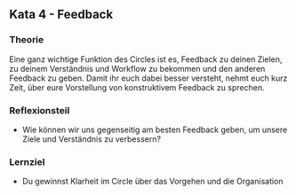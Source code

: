 ## Kata 4 - Feedback

### Theorie
Eine ganz wichtige Funktion des Circles ist es, Feedback zu deinen Zielen, zu deinem Verständnis und Workflow zu bekommen und den anderen Feedback zu geben. Damit ihr euch dabei besser versteht, nehmt euch kurz Zeit, über eure Vorstellung von konstruktivem Feedback zu sprechen.


### Reflexionsteil
- Wie können wir uns gegenseitig am besten Feedback geben, um unsere Ziele und Verständnis zu verbessern?


### Lernziel
- Du gewinnst Klarheit im Circle über das Vorgehen und die Organisation

<script src="https://giscus.app/client.js"
        data-repo="cogneon/lernos-zettelkasten"
        data-repo-id="R_kgDOI5YY1w"
        data-category="Announcements"
        data-category-id="DIC_kwDOI5YY184CUTx3"
        data-mapping="pathname"
        data-strict="0"
        data-reactions-enabled="1"
        data-emit-metadata="0"
        data-input-position="bottom"
        data-theme="light"
        data-lang="de"
        crossorigin="anonymous"
        async>
</script>
